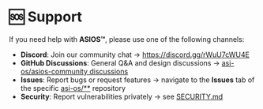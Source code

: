 
# 🆘 Support

If you need help with **ASIOS™**, please use one of the following channels:

- **Discord**: Join our community chat → <https://discord.gg/rWuU7cWU4E>  
- **GitHub Discussions**: General Q&A and design discussions → [asi-os/asios-community discussions](https://github.com/asi-os/asios-community/discussions)  
- **Issues**: Report bugs or request features → navigate to the **Issues** tab of the specific [asi-os/**](https://github.com/asi-os) repository  
- **Security**: Report vulnerabilities privately → see [SECURITY.md](https://github.com/asi-os/.github/blob/main/SECURITY.md)  
